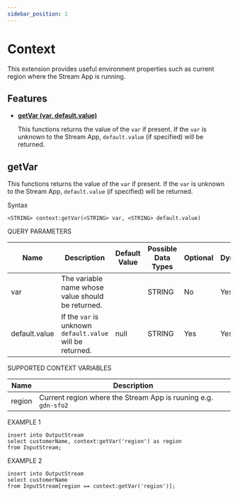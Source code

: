 ```yaml
---
sidebar_position: 1
---
```


# Context

This extension provides useful environment properties such as current region where the Stream App is running.

## Features

* **[getVar (var, default.value)](#getVar)**

    This functions returns the value of the `var` if present. If the `var` is unknown to the Stream App, `default.value` (if specified) will be returned.

## getVar

This functions returns the value of the `var` if present. If the `var` is unknown to the Stream App, `default.value` (if specified) will be returned.

Syntax

    <STRING> context:getVar(<STRING> var, <STRING> default.value)

QUERY PARAMETERS

| Name | Description                                                                                                                  | Default Value | Possible Data Types   | Optional | Dynamic |
|------|------------------------------------------------------------------------------------------------------------------------------|---------------|-----------------------|----------|---------|
| var  | The variable name whose value should be returned.                                                                 |               | STRING | No       | Yes     |
| default.value    | If the `var` is unknown `default.value` will be returned. | null | STRING                | Yes       | Yes     |

SUPPORTED CONTEXT VARIABLES

| Name | Description | 
|------|-------------|
| region  | Current region where the Stream App is ruuning e.g. `gdn-sfo2` |               | STRING | No       | Yes     |

EXAMPLE 1

    insert into OutputStream
    select customerName, context:getVar('region') as region
    from InputStream;
    
EXAMPLE 2

    insert into OutputStream
    select customerName
    from InputStream[region == context:getVar('region')];
